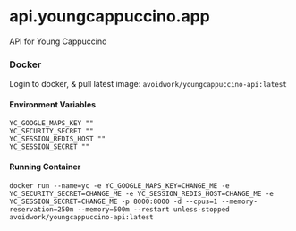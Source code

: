 # api.youngcappuccino.app
API for Young Cappuccino

### Docker
Login to docker, & pull latest image: `avoidwork/youngcappuccino-api:latest`

#### Environment Variables

```
YC_GOOGLE_MAPS_KEY ""
YC_SECURITY_SECRET ""
YC_SESSION_REDIS_HOST ""
YC_SESSION_SECRET ""
```

#### Running Container
`docker run --name=yc -e YC_GOOGLE_MAPS_KEY=CHANGE_ME -e YC_SECURITY_SECRET=CHANGE_ME -e YC_SESSION_REDIS_HOST=CHANGE_ME -e YC_SESSION_SECRET=CHANGE_ME -p 8000:8000 -d --cpus=1 --memory-reservation=250m --memory=500m --restart unless-stopped avoidwork/youngcappuccino-api:latest`
